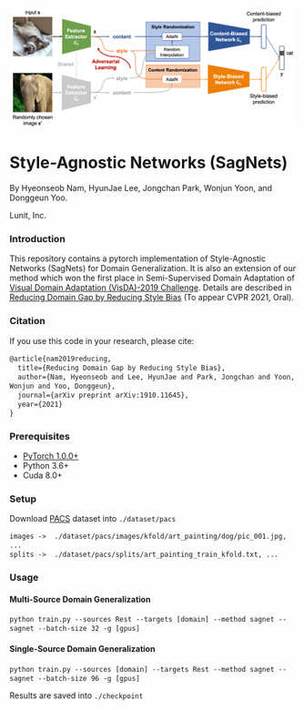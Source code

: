 ![sagnet](figs/sagnet.png)

# Style-Agnostic Networks (SagNets)
By Hyeonseob Nam, HyunJae Lee, Jongchan Park, Wonjun Yoon, and Donggeun Yoo.

Lunit, Inc.

### Introduction
This repository contains a pytorch implementation of Style-Agnostic Networks (SagNets) for Domain Generalization.
It is also an extension of our method which won the first place in Semi-Supervised Domain Adaptation of [Visual Domain Adaptation (VisDA)-2019 Challenge](https://ai.bu.edu/visda-2019/).
Details are described in [Reducing Domain Gap by Reducing Style Bias](https://arxiv.org/abs/1910.11645) (To appear CVPR 2021, Oral).

### Citation
If you use this code in your research, please cite:

```
@article{nam2019reducing,
  title={Reducing Domain Gap by Reducing Style Bias},
  author={Nam, Hyeonseob and Lee, HyunJae and Park, Jongchan and Yoon, Wonjun and Yoo, Donggeun},
  journal={arXiv preprint arXiv:1910.11645},
  year={2021}
}
```

### Prerequisites
- [PyTorch 1.0.0+](https://pytorch.org/)
- Python 3.6+
- Cuda 8.0+

### Setup
Download [PACS](http://www.eecs.qmul.ac.uk/~dl307/project_iccv2017) dataset into ```./dataset/pacs```
```
images ->  ./dataset/pacs/images/kfold/art_painting/dog/pic_001.jpg, ...
splits ->  ./dataset/pacs/splits/art_painting_train_kfold.txt, ...
```

### Usage
#### Multi-Source Domain Generalization
```
python train.py --sources Rest --targets [domain] --method sagnet --sagnet --batch-size 32 -g [gpus]
```
#### Single-Source Domain Generalization
```
python train.py --sources [domain] --targets Rest --method sagnet --sagnet --batch-size 96 -g [gpus]
```
Results are saved into ```./checkpoint```
